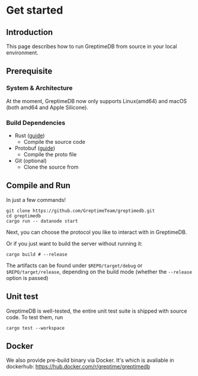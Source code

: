 # Get started

## Introduction

This page describes how to run GreptimeDB from source in your local environment.

## Prerequisite

### System & Architecture

At the moment, GreptimeDB now only supports Linux(amd64) and macOS (both amd64 and Apple Silicone).

### Build Dependencies

- Rust ([guide][1])
  - Compile the source code
- Protobuf ([guide][2])
  - Compile the proto file
- Git (optional)
  - Clone the source from

[1]: <https://www.rust-lang.org/learn/get-started>
[2]: <https://grpc.io/docs/protoc-installation/>

## Compile and Run

In just a few commands!

```shell
git clone https://github.com/GreptimeTeam/greptimedb.git
cd greptimedb
cargo run -- datanode start
```

Next, you can choose the protocol you like to interact with in GreptimeDB.

Or if you just want to build the server without running it:

```shell
cargo build # --release
```

The artifacts can be found under `$REPO/target/debug` or `$REPO/target/release`, depending on the build mode (whether the `--release` option is passed)

## Unit test

GreptimeDB is well-tested, the entire unit test suite is shipped with source code. To test them, run

```shell
cargo test --workspace
```

## Docker

We also provide pre-build binary via Docker. It's which is avaliable in dockerhub: <https://hub.docker.com/r/greptime/greptimedb>
